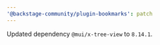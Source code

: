 ```yaml
---
'@backstage-community/plugin-bookmarks': patch
---
```


Updated dependency `@mui/x-tree-view` to `8.14.1`.
